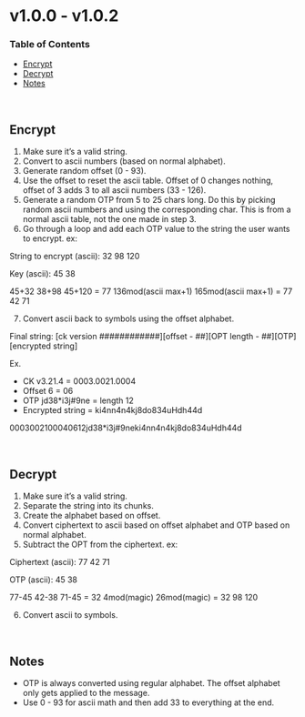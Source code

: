 # v1.0.0 - v1.0.2

### Table of Contents
- [Encrypt](#encrypt)
- [Decrypt](#decrypt)
- [Notes](#notes)

<br>

## Encrypt

1. Make sure it’s a valid string.
2. Convert to ascii numbers (based on normal alphabet).
3. Generate random offset (0 - 93).
4. Use the offset to reset the ascii table. Offset of 0 changes nothing, offset of 3 adds 3 to all ascii numbers (33 - 126).
5. Generate a random OTP from 5 to 25 chars long. Do this by picking random ascii numbers and using the corresponding char. This is from a normal ascii table, not the one made in step 3.
6. Go through a loop and add each OTP value to the string the user wants to encrypt. ex:

  String to encrypt (ascii): 32 98 120

  Key (ascii): 45 38

  45+32 38+98 45+120 = 77 136mod(ascii max+1) 165mod(ascii max+1) = 77 42 71

7. Convert ascii back to symbols using the offset alphabet.

Final string: [ck version ############][offset - ##][OPT length - ##][OTP][encrypted string]

Ex.
- CK v3.21.4 = 0003.0021.0004
- Offset 6 = 06
- OTP jd38*i3j#9ne = length 12
- Encrypted string = ki4nn4n4kj8do834uHdh44d

0003002100040612jd38*i3j#9neki4nn4n4kj8do834uHdh44d

<br>

## Decrypt

1. Make sure it’s a valid string.
2. Separate the string into its chunks.
3. Create the alphabet based on offset.
4. Convert ciphertext to ascii based on offset alphabet and OTP based on normal alphabet.
5. Subtract the OPT from the ciphertext. ex:

  Ciphertext (ascii): 77 42 71

  OTP (ascii): 45 38

  77-45 42-38 71-45 = 32 4mod(magic) 26mod(magic) = 32 98 120

6. Convert ascii to symbols.

<br>

## Notes

- OTP is always converted using regular alphabet. The offset alphabet only gets applied to the message.
- Use 0 - 93 for ascii math and then add 33 to everything at the end.
